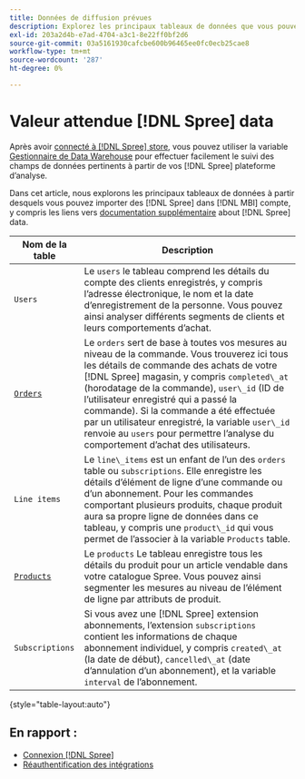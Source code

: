 ```yaml
---
title: Données de diffusion prévues
description: Explorez les principaux tableaux de données que vous pouvez importer à partir de Spree dans votre [!DNL MBI] compte .
exl-id: 203a2d4b-e7ad-4704-a3c1-8e22ff0bf2d6
source-git-commit: 03a5161930cafcbe600b96465ee0fc0ecb25cae8
workflow-type: tm+mt
source-wordcount: '287'
ht-degree: 0%

---
```


# Valeur attendue [!DNL Spree] data

Après avoir [connecté à [!DNL Spree] store](../../../data-analyst/importing-data/integrations/spree.md), vous pouvez utiliser la variable [Gestionnaire de Data Warehouse](../../data-warehouse-mgr/tour-dwm.md) pour effectuer facilement le suivi des champs de données pertinents à partir de vos [!DNL Spree] plateforme d’analyse.

Dans cet article, nous explorons les principaux tableaux de données à partir desquels vous pouvez importer des [!DNL Spree] dans [!DNL MBI] compte, y compris les liens vers [documentation supplémentaire](https://guides.spreecommerce.org/developer/addresses.html#address) about [!DNL Spree] data.

| **Nom de la table** | **Description** |
|-----|-----|
| `Users` | Le `users` le tableau comprend les détails du compte des clients enregistrés, y compris l’adresse électronique, le nom et la date d’enregistrement de la personne. Vous pouvez ainsi analyser différents segments de clients et leurs comportements d’achat. |
| [`Orders`](https://guides.spreecommerce.org/developer/orders.html#overview) | Le `orders` sert de base à toutes vos mesures au niveau de la commande. Vous trouverez ici tous les détails de commande des achats de votre [!DNL Spree] magasin, y compris `completed\_at` (horodatage de la commande), `user\_id` (ID de l’utilisateur enregistré qui a passé la commande). Si la commande a été effectuée par un utilisateur enregistré, la variable `user\_id` renvoie au `users` pour permettre l’analyse du comportement d’achat des utilisateurs. |
| `Line items` | Le `line\_items` est un enfant de l’un des `orders` table ou `subscriptions`. Elle enregistre les détails d’élément de ligne d’une commande ou d’un abonnement. Pour les commandes comportant plusieurs produits, chaque produit aura sa propre ligne de données dans ce tableau, y compris une `product\_id` qui vous permet de l’associer à la variable `Products` table. |
| [`Products`](https://guides.spreecommerce.com/developer/products.html#overview) | Le `products` Le tableau enregistre tous les détails du produit pour un article vendable dans votre catalogue Spree. Vous pouvez ainsi segmenter les mesures au niveau de l’élément de ligne par attributs de produit. |
| `Subscriptions` | Si vous avez une [!DNL Spree] extension abonnements, l’extension `subscriptions` contient les informations de chaque abonnement individuel, y compris `created\_at` (la date de début), `cancelled\_at` (date d’annulation d’un abonnement), et la variable `interval` de l’abonnement. |

{style=&quot;table-layout:auto&quot;}

## En rapport :

* [Connexion [!DNL Spree]](../integrations/spree.md)
* [Réauthentification des intégrations](https://support.magento.com/hc/en-us/articles/360016733151)

